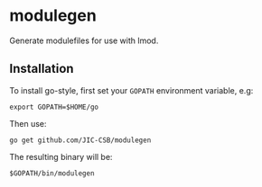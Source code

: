 # modulegen

Generate modulefiles for use with lmod.

## Installation

To install go-style, first set your ```GOPATH``` environment variable, e.g:

    export GOPATH=$HOME/go

Then use:

    go get github.com/JIC-CSB/modulegen

The resulting binary will be:

    $GOPATH/bin/modulegen
